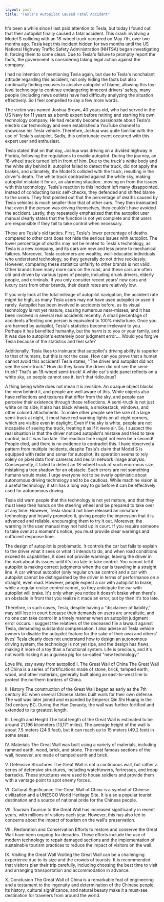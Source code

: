 ```yaml
---
layout: post
title: "Tesla's Autopilot Caused Fatal Accident"
---
```



It's been a while since I last paid attention to Tesla, but today I found out that their autopilot finally caused a fatal accident. This crash involving a Model S colliding with an 18-wheel truck occurred on May 7th, over two months ago. Tesla kept this incident hidden for two months until the US National Highway Traffic Safety Administration (NHTSA) began investigating it, forcing them to come clean. Due to Tesla's failure to promptly report the facts, the government is considering taking legal action against the company.

I had no intention of mentioning Tesla again, but due to Tesla's nonchalant attitude regarding this accident, not only hiding the facts but also continually finding excuses to absolve autopilot of blame, allowing this toy-level technology to continue endangering innocent drivers' safety, many people (including news outlets) have had difficulty analyzing the situation effectively. So I feel compelled to say a few more words.

The victim was named Joshua Brown, 40 years old, who had served in the US Navy for 11 years as a bomb expert before retiring and starting his own technology company. He had recently become passionate about Tesla's electric car technology and even established a YouTube channel to showcase his Tesla vehicle. Therefore, Joshua was quite familiar with the use of Tesla's autopilot. Sadly, this unfortunate event occurred with this expert user and enthusiast.

Tesla stated that on that day, Joshua was driving on a divided highway in Florida, following the regulations to enable autopilot. During the journey, an 18-wheel truck turned left in front of him. Due to the truck's white body and the white sky behind it, autopilot failed to detect the truck, did not apply the brakes, and ultimately, the Model S collided with the truck, resulting in the driver's death. The white truck contrasted against the white sky, making autopilot mistake it for air, an alarming situation...moving on from the issues with this technology, Tesla's reaction to this incident left many disappointed. Instead of conducting basic self-checks, they defended and shifted blame to the users. They first pointed out that the percentage of deaths caused by Tesla vehicles is much smaller than that of other cars. They then insinuated that even if the person was driving themselves, they couldn't have avoided the accident. Lastly, they repeatedly emphasized that the autopilot user manual clearly states that the function is not yet complete and that users are responsible if they fail to take control when necessary.

These are Tesla's old tactics. First, Tesla's lower percentage of deaths compared to other cars does not hide the serious issues with autopilot. The lower percentage of deaths may not be related to Tesla's technology, as Tesla is a new company, and its cars are new and less prone to mechanical failures. Moreover, Tesla customers are wealthy, well-educated individuals who understand technology, so they generally do not drive recklessly. However, comparing these statistics unfairly to other brands is not valid. Other brands have many more cars on the road, and these cars are often old and driven by various types of people, including drunk drivers, elderly people, and criminals. If you only consider recent years' new cars and luxury cars from other brands, their death rates are relatively low.

If you only look at the total mileage of autopilot navigation, the accident rate might be high, as many Tesla users may not have used autopilot or used it rarely. Autopilot has been involved in accidents before, as its visual technology is not yet mature, causing numerous near-misses, and it has been involved in several real accidents recently. A small percentage of accidents affecting one person is equivalent to 100% misfortune. Once you are harmed by autopilot, Tesla's statistics become irrelevant to you. Perhaps it has benefited humanity, but the harm is to you or your family, and it was due to autopilot's extremely poor judgment error.... Would you forgive Tesla because of the statistics and feel safe?

Additionally, Tesla likes to insinuate that autopilot's driving ability is superior to that of humans, but this is not the case. How can you prove that a human cannot avoid this accident? Tesla states, "The driver and autopilot did not see the semi-truck." How do they know the driver did not see the semi-truck? That's an 18-wheel semi-truck! A white car's side panel reflects on a white sky, so people cannot see it, isn't that ridiculous?

A thing being white does not mean it is invisible. An opaque object blocks the view behind it, and people are well aware of this. White objects also have reflections and textures that differ from the sky, and people can perceive their existence through these reflections. A semi-truck is not just white on its side; it also has black wheels, a smokestack, windows, and other colored attachments. To make other people see the size of a large semi-truck at night, it must have red warning lights on all eight corners, which are visible even in daylight. Even if the sky is white, people are not incapable of seeing the truck, treating it as if it were air. So, I suspect the real situation is that the driver noticed autopilot's mistake and tried to take control, but it was too late. The reaction time might not even be a second! People died, and there is no evidence to contradict this. I have observed a pattern from multiple incidents, despite Tesla's claim that Model S is equipped with radar and sonar for autopilot, its operation seems to rely solely on pixel data from cameras and neural network image analysis. Consequently, it failed to detect an 18-wheel truck of such enormous size, mistaking a tree shadow for an obstacle. Such errors are not something humans would make. I urge everyone not to be overly optimistic about autonomous driving technology and to be cautious. While machine vision is a useful technology, it still has a long way to go before it can be effectively used for autonomous driving.

Tesla did warn people that this technology is not yet mature, and that they must keep their hands on the steering wheel and be prepared to take over at any time. However, Tesla should not have released an immature technology and heavily promoted it, giving people the impression that it is advanced and reliable, encouraging them to try it out. Moreover, the warning in the user manual may not hold up in court. If you require someone to take over at a moment's notice, you must provide clear warnings and sufficient response time.

The design of autopilot is problematic. It controls the car but fails to explain to the driver what it sees or what it intends to do, and when road conditions exceed its capabilities, it does not provide warnings, leaving the driver in the dark about its issues until it's too late to take control. You cannot tell if autopilot is making correct judgments when the car is traveling in a straight line. A car without autopilot (only regular cruise control) and a car with autopilot cannot be distinguished by the driver in terms of performance on a straight, even road. However, people expect a car with autopilot to brake, while a regular cruise control cannot, so they anticipate the car with autopilot will brake. It's only when you notice it doesn't brake when there's an obstacle in front that you realize it made an error, but by then it's too late.

Therefore, in such cases, Tesla, despite having a "disclaimer of liability," may still lose in court because their demands on users are unrealistic, and no one can take control in a timely manner when an autopilot judgment error occurs. I suggest the relatives of the deceased file a lawsuit against Tesla, demanding substantial compensation. I also advise all Tesla vehicle owners to disable the autopilot feature for the sake of their own and others' lives! Tesla clearly does not understand how to design an autonomous driving system, the technology is not yet ripe, and the design has flaws, making it more of a toy than a functional system. Life is precious, and it's not worth risking it as a guinea pig for so-called "new technology."

Love life, stay away from autopilot! I. The Great Wall of China
The Great Wall of China is a series of fortifications made of stone, brick, tamped earth, wood, and other materials, generally built along an east-to-west line to protect the northern borders of China.

II. History
The construction of the Great Wall began as early as the 7th century BC when several Chinese states built walls for their own defense. The wall was later joined and expanded by Emperor Qin Shi Huang in the 3rd century BC. During the Han Dynasty, the wall was further fortified and extended to its greatest length.

III. Length and Height
The total length of the Great Wall is estimated to be around 21,196 kilometers (13,171 miles). The average height of the wall is about 7.5 meters (24.6 feet), but it can reach up to 15 meters (49.2 feet) in some areas.

IV. Materials
The Great Wall was built using a variety of materials, including rammed earth, wood, brick, and stone. The most famous sections of the wall, however, are made of tamped earth and brick.

V. Defensive Structures
The Great Wall is not a continuous wall, but rather a series of defensive structures, including watchtowers, fortresses, and troop barracks. These structures were used to house soldiers and provide them with a vantage point to spot enemy forces.

VI. Cultural Significance
The Great Wall of China is a symbol of Chinese civilization and a UNESCO World Heritage Site. It is also a popular tourist destination and a source of national pride for the Chinese people.

VII. Tourism
Tourism to the Great Wall has increased significantly in recent years, with millions of visitors each year. However, this has also led to concerns about the impact of tourism on the wall's preservation.

VIII. Restoration and Conservation
Efforts to restore and conserve the Great Wall have been ongoing for decades. These efforts include the use of modern technology to repair damaged sections and the implementation of sustainable tourism practices to reduce the impact of visitors on the wall.

IX. Visiting the Great Wall
Visiting the Great Wall can be a challenging experience due to its size and the crowds of tourists. It is recommended that visitors plan their trip carefully, including choosing the best time to visit and arranging transportation and accommodation in advance.

X. Conclusion
The Great Wall of China is a remarkable feat of engineering and a testament to the ingenuity and determination of the Chinese people. Its history, cultural significance, and natural beauty make it a must-see destination for travelers from around the world.
